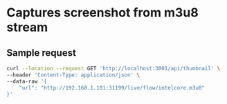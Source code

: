 # Captures screenshot from m3u8 stream

## Sample request
```bash
curl --location --request GET 'http://localhost:3001/api/thumbnail' \
--header 'Content-Type: application/json' \
--data-raw '{
    "url": "http://192.168.1.101:31199/live/flow/intelcore.m3u8"
}'

```